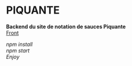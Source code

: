 # PIQUANTE
**Backend du site de notation de sauces Piquante**\
[Front](https://github.com/OpenClassrooms-Student-Center/dwj-projet6)

*npm install\
npm start\
Enjoy*
